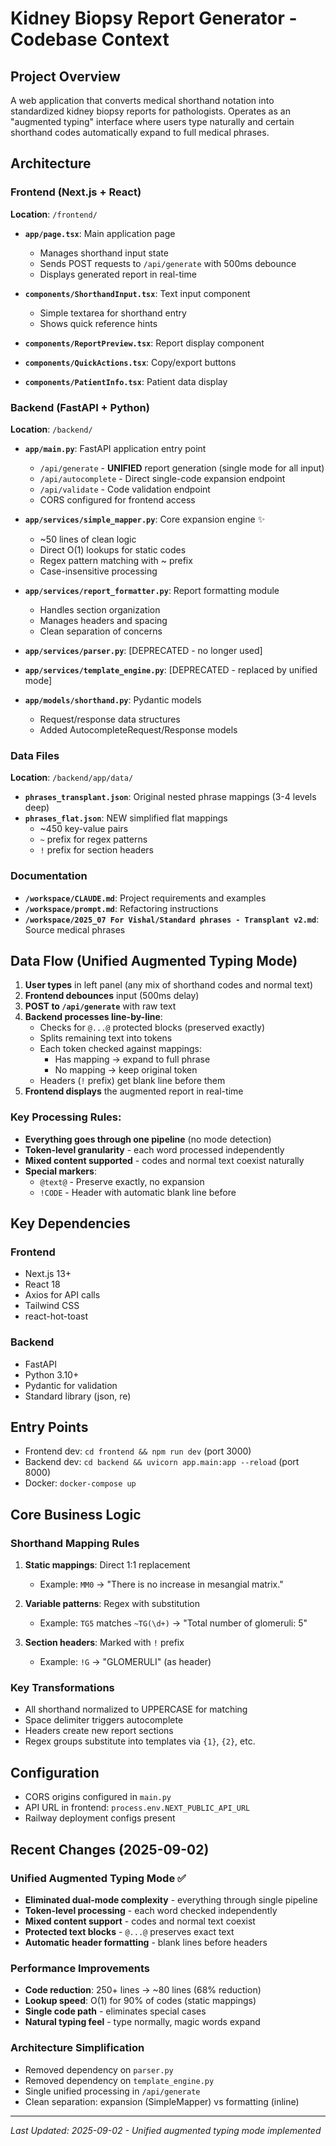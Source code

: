 # Kidney Biopsy Report Generator - Codebase Context

## Project Overview
A web application that converts medical shorthand notation into standardized kidney biopsy reports for pathologists. Operates as an "augmented typing" interface where users type naturally and certain shorthand codes automatically expand to full medical phrases.

## Architecture

### Frontend (Next.js + React)
**Location**: `/frontend/`

- **`app/page.tsx`**: Main application page
  - Manages shorthand input state
  - Sends POST requests to `/api/generate` with 500ms debounce
  - Displays generated report in real-time

- **`components/ShorthandInput.tsx`**: Text input component
  - Simple textarea for shorthand entry
  - Shows quick reference hints

- **`components/ReportPreview.tsx`**: Report display component
- **`components/QuickActions.tsx`**: Copy/export buttons
- **`components/PatientInfo.tsx`**: Patient data display

### Backend (FastAPI + Python)
**Location**: `/backend/`

- **`app/main.py`**: FastAPI application entry point
  - `/api/generate` - **UNIFIED** report generation (single mode for all input)
  - `/api/autocomplete` - Direct single-code expansion endpoint
  - `/api/validate` - Code validation endpoint
  - CORS configured for frontend access

- **`app/services/simple_mapper.py`**: Core expansion engine ✨
  - ~50 lines of clean logic
  - Direct O(1) lookups for static codes
  - Regex pattern matching with ~ prefix
  - Case-insensitive processing

- **`app/services/report_formatter.py`**: Report formatting module
  - Handles section organization
  - Manages headers and spacing
  - Clean separation of concerns

- **`app/services/parser.py`**: [DEPRECATED - no longer used]
- **`app/services/template_engine.py`**: [DEPRECATED - replaced by unified mode]

- **`app/models/shorthand.py`**: Pydantic models
  - Request/response data structures
  - Added AutocompleteRequest/Response models

### Data Files
**Location**: `/backend/app/data/`

- **`phrases_transplant.json`**: Original nested phrase mappings (3-4 levels deep)
- **`phrases_flat.json`**: NEW simplified flat mappings
  - ~450 key-value pairs
  - `~` prefix for regex patterns
  - `!` prefix for section headers

### Documentation
- **`/workspace/CLAUDE.md`**: Project requirements and examples
- **`/workspace/prompt.md`**: Refactoring instructions
- **`/workspace/2025_07 For Vishal/Standard phrases - Transplant v2.md`**: Source medical phrases

## Data Flow (Unified Augmented Typing Mode)

1. **User types** in left panel (any mix of shorthand codes and normal text)
2. **Frontend debounces** input (500ms delay)
3. **POST to `/api/generate`** with raw text
4. **Backend processes line-by-line**:
   - Checks for `@...@` protected blocks (preserved exactly)
   - Splits remaining text into tokens
   - Each token checked against mappings:
     - Has mapping → expand to full phrase
     - No mapping → keep original token
   - Headers (`!` prefix) get blank line before them
5. **Frontend displays** the augmented report in real-time

### Key Processing Rules:
- **Everything goes through one pipeline** (no mode detection)
- **Token-level granularity** - each word processed independently
- **Mixed content supported** - codes and normal text coexist naturally
- **Special markers**:
  - `@text@` - Preserve exactly, no expansion
  - `!CODE` - Header with automatic blank line before

## Key Dependencies

### Frontend
- Next.js 13+
- React 18
- Axios for API calls
- Tailwind CSS
- react-hot-toast

### Backend
- FastAPI
- Python 3.10+
- Pydantic for validation
- Standard library (json, re)

## Entry Points
- Frontend dev: `cd frontend && npm run dev` (port 3000)
- Backend dev: `cd backend && uvicorn app.main:app --reload` (port 8000)
- Docker: `docker-compose up`

## Core Business Logic

### Shorthand Mapping Rules
1. **Static mappings**: Direct 1:1 replacement
   - Example: `MM0` → "There is no increase in mesangial matrix."

2. **Variable patterns**: Regex with substitution
   - Example: `TG5` matches `~TG(\d+)` → "Total number of glomeruli: 5"

3. **Section headers**: Marked with `!` prefix
   - Example: `!G` → "GLOMERULI" (as header)

### Key Transformations
- All shorthand normalized to UPPERCASE for matching
- Space delimiter triggers autocomplete
- Headers create new report sections
- Regex groups substitute into templates via `{1}`, `{2}`, etc.

## Configuration
- CORS origins configured in `main.py`
- API URL in frontend: `process.env.NEXT_PUBLIC_API_URL`
- Railway deployment configs present

## Recent Changes (2025-09-02)

### Unified Augmented Typing Mode ✅
- **Eliminated dual-mode complexity** - everything through single pipeline
- **Token-level processing** - each word checked independently
- **Mixed content support** - codes and normal text coexist
- **Protected text blocks** - `@...@` preserves exact text
- **Automatic header formatting** - blank lines before headers

### Performance Improvements
- **Code reduction**: 250+ lines → ~80 lines (68% reduction)
- **Lookup speed**: O(1) for 90% of codes (static mappings)
- **Single code path** - eliminates special cases
- **Natural typing feel** - type normally, magic words expand

### Architecture Simplification
- Removed dependency on `parser.py`
- Removed dependency on `template_engine.py`
- Single unified processing in `/api/generate`
- Clean separation: expansion (SimpleMapper) vs formatting (inline)

---
*Last Updated: 2025-09-02 - Unified augmented typing mode implemented*